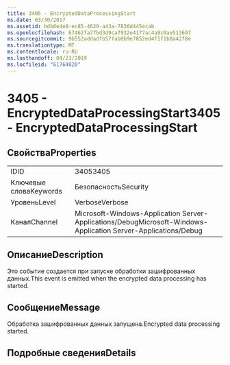 ```yaml
---
title: 3405 - EncryptedDataProcessingStart
ms.date: 03/30/2017
ms.assetid: bdb6e4e8-ec85-4629-a43a-7836d445ecab
ms.openlocfilehash: 67462fa77bd3d9ca7932e4177ac4a9c0ae513697
ms.sourcegitcommit: 9b552addadfb57fab0b9e7852ed4f1f1b8a42f8e
ms.translationtype: MT
ms.contentlocale: ru-RU
ms.lasthandoff: 04/23/2019
ms.locfileid: "61764820"
---
```

# <a name="3405---encrypteddataprocessingstart"></a><span data-ttu-id="7bbb4-102">3405 - EncryptedDataProcessingStart</span><span class="sxs-lookup"><span data-stu-id="7bbb4-102">3405 - EncryptedDataProcessingStart</span></span>
## <a name="properties"></a><span data-ttu-id="7bbb4-103">Свойства</span><span class="sxs-lookup"><span data-stu-id="7bbb4-103">Properties</span></span>  
  
|||  
|-|-|  
|<span data-ttu-id="7bbb4-104">ID</span><span class="sxs-lookup"><span data-stu-id="7bbb4-104">ID</span></span>|<span data-ttu-id="7bbb4-105">3405</span><span class="sxs-lookup"><span data-stu-id="7bbb4-105">3405</span></span>|  
|<span data-ttu-id="7bbb4-106">Ключевые слова</span><span class="sxs-lookup"><span data-stu-id="7bbb4-106">Keywords</span></span>|<span data-ttu-id="7bbb4-107">Безопасность</span><span class="sxs-lookup"><span data-stu-id="7bbb4-107">Security</span></span>|  
|<span data-ttu-id="7bbb4-108">Уровень</span><span class="sxs-lookup"><span data-stu-id="7bbb4-108">Level</span></span>|<span data-ttu-id="7bbb4-109">Verbose</span><span class="sxs-lookup"><span data-stu-id="7bbb4-109">Verbose</span></span>|  
|<span data-ttu-id="7bbb4-110">Канал</span><span class="sxs-lookup"><span data-stu-id="7bbb4-110">Channel</span></span>|<span data-ttu-id="7bbb4-111">Microsoft-Windows-Application Server-Applications/Debug</span><span class="sxs-lookup"><span data-stu-id="7bbb4-111">Microsoft-Windows-Application Server-Applications/Debug</span></span>|  
  
## <a name="description"></a><span data-ttu-id="7bbb4-112">Описание</span><span class="sxs-lookup"><span data-stu-id="7bbb4-112">Description</span></span>  
 <span data-ttu-id="7bbb4-113">Это событие создается при запуске обработки зашифрованных данных.</span><span class="sxs-lookup"><span data-stu-id="7bbb4-113">This event is emitted when the encrypted data processing has started.</span></span>  
  
## <a name="message"></a><span data-ttu-id="7bbb4-114">Сообщение</span><span class="sxs-lookup"><span data-stu-id="7bbb4-114">Message</span></span>  
 <span data-ttu-id="7bbb4-115">Обработка зашифрованных данных запущена.</span><span class="sxs-lookup"><span data-stu-id="7bbb4-115">Encrypted data processing started.</span></span>  
  
## <a name="details"></a><span data-ttu-id="7bbb4-116">Подробные сведения</span><span class="sxs-lookup"><span data-stu-id="7bbb4-116">Details</span></span>
